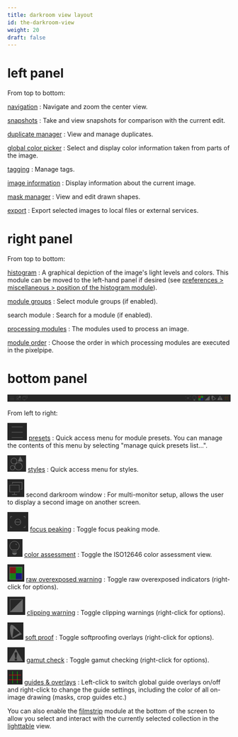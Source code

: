 ```yaml
---
title: darkroom view layout
id: the-darkroom-view
weight: 20
draft: false
---
```


# left panel

From top to bottom:

[navigation](../module-reference/utility-modules/darkroom/navigation.md)
: Navigate and zoom the center view.

[snapshots](../module-reference/utility-modules/darkroom/snapshots.md)
: Take and view snapshots for comparison with the current edit.

[duplicate manager](../module-reference/utility-modules/darkroom/duplicate-manager.md)
: View and manage duplicates.

[global color picker](../module-reference/utility-modules/darkroom/global-color-picker.md)
: Select and display color information taken from parts of the image.

[tagging](../module-reference/utility-modules/shared/tagging.md)
: Manage tags.

[image information](../module-reference/utility-modules/shared/image-information.md)
: Display information about the current image.

[mask manager](../module-reference/utility-modules/darkroom/mask-manager.md)
: View and edit drawn shapes.

[export](../module-reference/utility-modules/shared/export.md)
: Export selected images to local files or external services.

# right panel

From top to bottom:

[histogram](../module-reference/utility-modules/shared/histogram.md)
: A graphical depiction of the image's light levels and colors. This module can be moved to the left-hand panel if desired (see [preferences > miscellaneous > position of the histogram module](../preferences-settings/miscellaneous.md)).

[module groups](./organization/module-groups.md)
: Select module groups (if enabled).

search module
: Search for a module (if enabled).

[processing modules](../module-reference/processing-modules/_index.md)
: The modules used to process an image.

[module order](../module-reference/utility-modules/darkroom/module-order.md)
: Choose the order in which processing modules are executed in the pixelpipe.

# bottom panel

![darkroom-view-layout](./darkroom-view-layout/darkroom-bottom-panel.png#w100)

From left to right:

![presets-icon](./darkroom-view-layout/presets-icon.png#icon) [presets](./processing-modules/presets.md)
: Quick access menu for module presets. You can manage the contents of this menu by selecting "manage quick presets list...".

![styles-icon](./darkroom-view-layout/styles-icon.png#icon) [styles](../module-reference/utility-modules/lighttable/styles.md)
: Quick access menu for styles.

![second-window-icon](./darkroom-view-layout/second-window-icon.png#icon) second darkroom window
: For multi-monitor setup, allows the user to display a second image on another screen.

![focus-peak-icon](./darkroom-view-layout/focus-peak-icon.png#icon) [focus peaking](../module-reference/utility-modules/shared/focus-peaking.md)
: Toggle focus peaking mode.

![color-assessment-icon](./darkroom-view-layout/color-assessment-icon.png#icon) [color assessment](../module-reference/utility-modules/darkroom/color-assessment.md)
: Toggle the ISO12646 color assessment view.

![raw-overexposed-icon](./darkroom-view-layout/raw-overexposed-icon.png#icon) [raw overexposed warning](../module-reference/utility-modules/darkroom/raw-overexposed.md)
: Toggle raw overexposed indicators (right-click for options).

![clipping-icon](./darkroom-view-layout/clipping-icon.png#icon) [clipping warning](../module-reference/utility-modules/darkroom/clipping.md)
: Toggle clipping warnings (right-click for options).

![softproof-icon](./darkroom-view-layout/softproof-icon.png#icon) [soft proof](../module-reference/utility-modules/darkroom/soft-proof.md)
: Toggle softproofing overlays (right-click for options).

![gamut-check-icon](./darkroom-view-layout/gamut-check-icon.png#icon) [gamut check](../module-reference/utility-modules/darkroom/gamut.md)
: Toggle gamut checking (right-click for options).

![guides-overlays-icon](./darkroom-view-layout/guides-overlays-icon.png#icon) [guides & overlays](../module-reference/utility-modules/darkroom/guides-overlays.md)
: Left-click to switch global guide overlays on/off and right-click to change the guide settings, including the color of all on-image drawing (masks, crop guides etc.)

You can also enable the [filmstrip](../module-reference/utility-modules/shared/filmstrip.md) module at the bottom of the screen to allow you select and interact with the currently selected collection in the [lighttable](../lighttable/_index.md) view.
